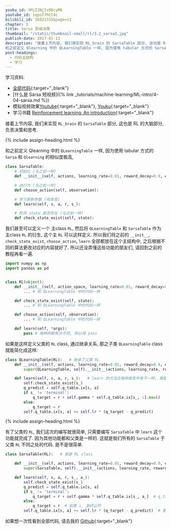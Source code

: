 ```yaml
---
youku_id: XMjI2NjIxODcyMA
youtube_id: sqpuf7hCC4c
bilibili_id: 16921335&page=11
chapter: 3
title: Sarsa 思维决策
thumbnail: "/static/thumbnail-small/rl/3.2_sarsa2.jpg"
publish-date: 2017-01-13
description: "接着上节内容, 我们来实现 RL_brain 的 SarsaTable 部分, 这也是 RL 的大脑部分, 负责决策和思考.
和之前定义 Qlearning 中的 QLearningTable 一样, 因为使用 tabular 方式的 Sarsa 和 Qlearning 的相似度极高,"
post-headings:
  - 代码主结构
  - 学习
---
```



学习资料:
  * [全部代码](https://github.com/MorvanZhou/Reinforcement-learning-with-tensorflow/tree/master/contents/3_Sarsa_maze){:target="_blank"}
  * [什么是 Sarsa 短视频]({% link _tutorials/machine-learning/ML-intro/4-04-sarsa.md %})
  * 模拟视频效果[Youtube](https://www.youtube.com/playlist?list=PLXO45tsB95cLYyEsEylpPvTY-8ErPt2O_){:target="_blank"}, [Youku](http://list.youku.com/albumlist/show/id_27485743){:target="_blank"}
  * 学习书籍 [Reinforcement learning: An introduction](http://ufal.mff.cuni.cz/~straka/courses/npfl114/2016/sutton-bookdraft2016sep.pdf){:target="_blank"}

接着上节内容, 我们来实现 `RL_brain` 的 `SarsaTable` 部分, 这也是 RL 的大脑部分, 负责决策和思考.



{% include assign-heading.html %}


和之前定义 Qlearning 中的 `QLearningTable` 一样, 因为使用 tabular 方式的 `Sarsa` 和 `Qlearning` 的相似度极高,

```python
class SarsaTable:
    # 初始化 (与之前一样)
    def __init__(self, actions, learning_rate=0.01, reward_decay=0.9, e_greedy=0.9):

    # 选行为 (与之前一样)
    def choose_action(self, observation):

    # 学习更新参数 (有改变)
    def learn(self, s, a, r, s_):

    # 检测 state 是否存在 (与之前一样)
    def check_state_exist(self, state):
```

我们甚至可以定义一个 主class `RL`, 然后将 `QLearningTable` 和 `SarsaTable` 作为 主class `RL` 的衍生, 这个主 `RL` 可以这样定义.
所以我们将之前的 `__init__`, `check_state_exist`, `choose_action`, `learn` 全部都放在这个主结构中, 之后根据不同的算法更改对应的内容就好了.
所以还没弄懂这些功能的朋友们, 请回到之前的教程再看一遍.

```python
import numpy as np
import pandas as pd


class RL(object):
    def __init__(self, action_space, learning_rate=0.01, reward_decay=0.9, e_greedy=0.9):
        ... # 和 QLearningTable 中的代码一样

    def check_state_exist(self, state):
        ... # 和 QLearningTable 中的代码一样

    def choose_action(self, observation):
        ... # 和 QLearningTable 中的代码一样

    def learn(self, *args):
        pass # 每种的都有点不同, 所以用 pass
```

如果是这样定义父类的 `RL` class, 通过继承关系, 那之子类 `QLearningTable` class 就能简化成这样:

```python
class QLearningTable(RL):   # 继承了父类 RL
    def __init__(self, actions, learning_rate=0.01, reward_decay=0.9, e_greedy=0.9):
        super(QLearningTable, self).__init__(actions, learning_rate, reward_decay, e_greedy)    # 表示继承关系

    def learn(self, s, a, r, s_):   # learn 的方法在每种类型中有不一样, 需重新定义
        self.check_state_exist(s_)
        q_predict = self.q_table.ix[s, a]
        if s_ != 'terminal':
            q_target = r + self.gamma * self.q_table.ix[s_, :].max()
        else:
            q_target = r
        self.q_table.ix[s, a] += self.lr * (q_target - q_predict)
```

{% include assign-heading.html %}


有了父类的 `RL`, 我们这次的编写就很简单, 只需要编写 `SarsaTable` 中 `learn` 这个功能就完成了. 因为其他功能都和父类是一样的.
这就是我们所有的 `SarsaTable` 于父类 `RL` 不同之处的代码. 是不是很简单.

```python
class SarsaTable(RL):   # 继承 RL class

    def __init__(self, actions, learning_rate=0.01, reward_decay=0.9, e_greedy=0.9):
        super(SarsaTable, self).__init__(actions, learning_rate, reward_decay, e_greedy)    # 表示继承关系

    def learn(self, s, a, r, s_, a_):
        self.check_state_exist(s_)
        q_predict = self.q_table.ix[s, a]
        if s_ != 'terminal':
            q_target = r + self.gamma * self.q_table.ix[s_, a_]  # q_target 基于选好的 a_ 而不是 Q(s_) 的最大值
        else:
            q_target = r  # 如果 s_ 是终止符
        self.q_table.ix[s, a] += self.lr * (q_target - q_predict)  # 更新 q_table
```

如果想一次性看到全部代码, 请去我的 [Github](https://github.com/MorvanZhou/Reinforcement-learning-with-tensorflow/tree/master/contents/3_Sarsa_maze){:target="_blank"}

